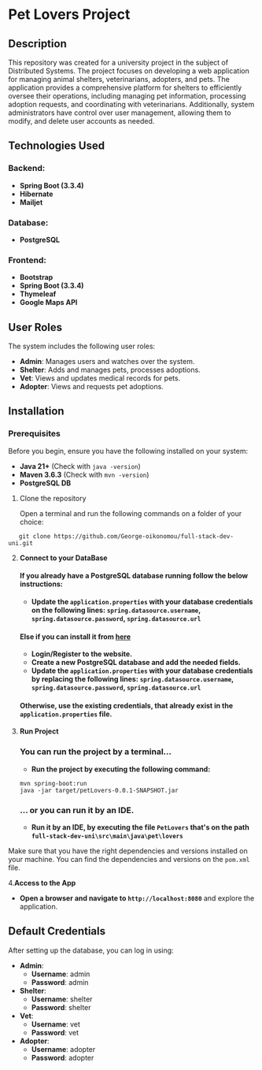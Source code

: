 # **Pet Lovers Project**

## Description
This repository was created for a university project in the subject of Distributed Systems. The project focuses on developing a web application for managing animal shelters, veterinarians, adopters, and pets. The application provides a comprehensive platform for shelters to efficiently oversee their operations, including managing pet information, processing adoption requests, and coordinating with veterinarians. Additionally, system administrators have control over user management, allowing them to modify, and delete user accounts as needed.

## Technologies Used
### Backend:
- **Spring Boot (3.3.4)**
- **Hibernate**
- **Mailjet**
### Database:
- **PostgreSQL**
### Frontend:
- **Bootstrap**
- **Spring Boot  (3.3.4)**
- **Thymeleaf**
- **Google Maps API**

## User Roles
The system includes the following user roles:
- **Admin**: Manages users and watches over the system.
- **Shelter**: Adds and manages pets, processes adoptions.
- **Vet**: Views and updates medical records for pets.
- **Adopter**: Views and requests pet adoptions.

## Installation
### Prerequisites
Before you begin, ensure you have the following installed on your system:
- **Java 21+** (Check with `java -version`)
- **Maven 3.6.3** (Check with `mvn -version`)
- **PostgreSQL DB**
1. Clone the repository

   Open a terminal and run the following commands on a folder of your choice:
```
   git clone https://github.com/George-oikonomou/full-stack-dev-uni.git
   ```
2. **Connect to your DataBase**

   #### If you already have a PostgreSQL database running follow the below instructions:
    - **Update the `application.properties` with your database credentials on the following lines:
      `spring.datasource.username`, `spring.datasource.password`, `spring.datasource.url`**

   #### Else if you can install it from [here](https://dashboard.render.com/login)
    - **Login/Register to the website.**
    - **Create a new PostgreSQL database and add the needed fields.**
    - **Update the `application.properties` with your database credentials by replacing the following lines: `spring.datasource.username`, `spring.datasource.password`, `spring.datasource.url`**
   #### Otherwise, use the existing credentials, that already exist in the `application.properties` file.
3. **Run Project**
    
   ### You can run the project by a terminal...
    - **Run the project by executing the following command:**
   ```
   mvn spring-boot:run
   java -jar target/petLovers-0.0.1-SNAPSHOT.jar
    ```
   ### ... or you can run it by an IDE.
   - **Run it by an IDE, by executing the file `PetLovers` that's on the path `full-stack-dev-uni\src\main\java\pet\lovers`**

    
Make sure that you have the right dependencies and versions installed on your machine. You can find the dependencies and versions on the `pom.xml` file.

4.**Access to the App**
- **Open a browser and navigate to `http://localhost:8080`** and explore the application.

## Default Credentials
After setting up the database, you can log in using:
- **Admin**: 
    - **Username**: admin
    - **Password**: admin
- **Shelter**:
    - **Username**: shelter
    - **Password**: shelter
- **Vet**:
    - **Username**: vet
    - **Password**: vet
- **Adopter**:
    - **Username**: adopter
    - **Password**: adopter